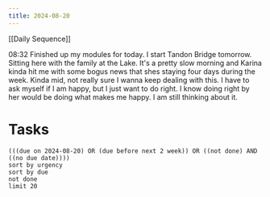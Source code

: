 ```yaml
---
title: 2024-08-20
---
```

[[Daily Sequence]]

08:32 Finished up my modules for today. I start Tandon Bridge tomorrow. Sitting here with the family at the Lake. It's a pretty slow morning and Karina kinda hit me with some bogus news that shes staying four days during the week. Kinda mid, not really sure I wanna keep dealing with this. I have to ask myself if I am happy, but I just want to do right. I know doing right by her would be doing what makes me happy. I am still thinking about it. 
# Tasks
```tasks
(((due on 2024-08-20) OR (due before next 2 week)) OR ((not done) AND ((no due date))))
sort by urgency
sort by due
not done
limit 20
```